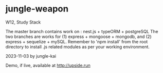 # jungle-weapon
W12, Study Stack

The master branch contains work on : nest.js + typeORM + postgreSQL
The two branches are works for (1) express + mongoose + mongodb, and (2) express + sequelize + mySQL.
Remember to 'npm install' from the root directory to install .js related modules as per your working environment.

2023-11-03 by jungle-kai

Demo, if live, available at http://upside.run

